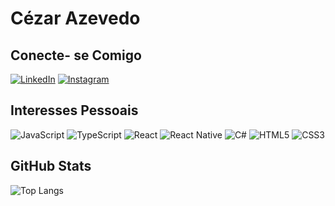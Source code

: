 # Cézar Azevedo


## Conecte- se Comigo

[![LinkedIn](https://img.shields.io/badge/LinkedIn-000?style=for-the-badge&logo=linkedin&logoColor=0E76A8)](https://www.linkedin.com/in/cezarazevedo)
[![Instagram](https://img.shields.io/badge/Instagram-000?style=for-the-badge&logo=instagram)](https://www.instagram.com/cezar_azevedo/)

## Interesses Pessoais

![JavaScript](https://img.shields.io/badge/JavaScript-000?style=for-the-badge&logo=javascript)
![TypeScript](https://img.shields.io/badge/TypeScript-000?style=for-the-badge&logo=typescript)
![React](https://img.shields.io/badge/React-000?style=for-the-badge&logo=react)
![React Native](https://img.shields.io/badge/React-Native-000?style=for-the-badge&logo=React-Native)
![C#](https://img.shields.io/badge/C%23-000?style=for-the-badge&logo=c-sharp&logoColor=823085)
![HTML5](https://img.shields.io/badge/HTML5-000?style=for-the-badge&logo=html5)
![CSS3](https://img.shields.io/badge/CSS3-000?style=for-the-badge&logo=css3&logoColor=264CE4)

## GitHub Stats

![Top Langs](https://github-readme-stats-git-masterrstaa-rickstaa.vercel.app/api/top-langs/?username=cezarazvdo&layout=compact&bg_color=000&border_color=30A3DC&title_color=E94D5F&text_color=FFF)

